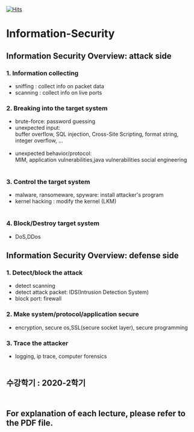 [![Hits](https://hits.seeyoufarm.com/api/count/incr/badge.svg?url=https%3A%2F%2Fgithub.com%2Fukjinlee66%2FInformation-Security&count_bg=%2379C83D&title_bg=%23555555&icon=&icon_color=%23E7E7E7&title=hits&edge_flat=false)](https://hits.seeyoufarm.com)
# Information-Security<br>

## Information Security Overview: attack side<br>

### 1. Information collecting<br>
  - sniffing : collect info on packet data<br>
  - scanning : collect info on live ports<br>
### 2. Breaking into the target system<br>
  - brute-force: password guessing<br>
  - unexpected input:<br>
              buffer overflow, SQL injection, Cross-Site Scripting, format string, integer overflow, ...<br><br>
  - unexpected behavior/protocol:<br>
              MIM, application vulnerabilities,java vulnerabilities social engineering<br><br>
### 3. Control the target system<br>
  - malware, ransomeware, spyware: install attacker's program<br>
  - kernel hacking : modify the kernel (LKM)<br><br>
### 4. Block/Destroy target system<br>
  - DoS,DDos<br>
  
## Information Security Overview: defense side<br>

### 1. Detect/block the attack<br>
  - detect scanning<br>
  - detect attack packet: IDS(Intrusion Detection System)<br>
  - block port: firewall<br>
### 2. Make system/protocol/application secure<br>
  - encryption, secure os,SSL(secure socket layer), secure programming<br>
### 3. Trace the attacker<br>
  - logging, ip trace, computer forensics<br><br>
  
## 수강학기 : 2020-2학기<br><br>

## For explanation of each lecture, please refer to the PDF file.<br>
